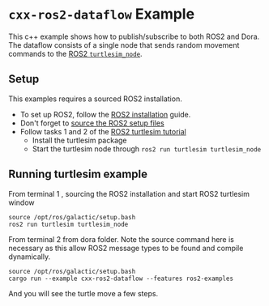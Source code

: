 # `cxx-ros2-dataflow` Example

This c++ example shows how to publish/subscribe to both ROS2 and Dora. The dataflow consists of a single node that sends random movement commands to the [ROS2 `turtlesim_node`](https://docs.ros.org/en/iron/Tutorials/Beginner-CLI-Tools/Introducing-Turtlesim/Introducing-Turtlesim.html).

## Setup

This examples requires a sourced ROS2 installation.

- To set up ROS2, follow the [ROS2 installation](https://docs.ros.org/en/iron/Installation.html) guide.
- Don't forget to [source the ROS2 setup files](https://docs.ros.org/en/iron/Tutorials/Beginner-CLI-Tools/Configuring-ROS2-Environment.html#source-the-setup-files)
- Follow tasks 1 and 2 of the [ROS2 turtlesim tutorial](https://docs.ros.org/en/iron/Tutorials/Beginner-CLI-Tools/Introducing-Turtlesim/Introducing-Turtlesim.html#id3)
  - Install the turtlesim package
  - Start the turtlesim node through `ros2 run turtlesim turtlesim_node`

## Running turtlesim example


From terminal 1 , sourcing the ROS2 installation and start ROS2 turtlesim window
```
source /opt/ros/galactic/setup.bash
ros2 run turtlesim turtlesim_node
```

From terminal 2 from dora folder. Note the source command here is necessary as this allow ROS2 message types to be found and compile dynamically.
```
source /opt/ros/galactic/setup.bash
cargo run --example cxx-ros2-dataflow --features ros2-examples
```
And you will see the turtle move a few steps.
